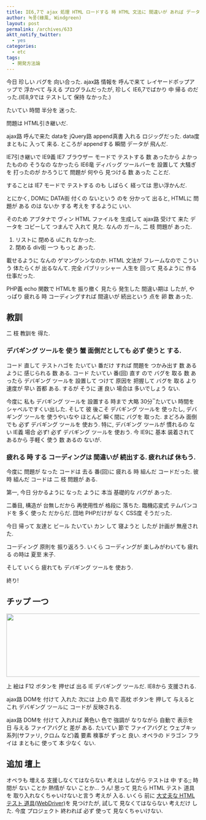 ```yaml
---
title: IE6,7で ajax 処理 HTML ロードする 時 HTML 文法に 間違いが あれば データが DOMに 入って行くの ない
author: 녹풍(綠風, Windgreen)
layout: post
permalink: /archives/633
aktt_notify_twitter:
  - yes
categories:
  - etc
tags:
  - 開発方法論
---
```

今日 珍しい バグを 向い合った. ajax路 情報を 呼んで来て レイヤードポップアップで 浮かべて 与える プログラムだったが, 珍しく IE6,7でばかり 中 帰る のだった.(IE8,9では テストして 保持 なかった.)

たいてい 時間 半分を 迷った.

問題は HTML引き継いだ.

ajax路 呼んで来た dataを jQuery路 append真書 入れる ロジッグだった. data度 まともに 入って 来る. ところが appendする 瞬間 データが 飛んだ.

IE7引き継いで IE9義 IE7 ブラウザー モードで テストする 数 あったから よかったものの そうなの なかったら IE6竜 ディバッグ ツールバーを 設置して 大騷ぎを 打ったのが かろうじて 問題が 何やら 見つける 数 あった ことだ.

することは IE7 モードで テストする のも しばらく 経っては 思い浮かんだ.

とにかく, DOMに DATA街 付くの ないという のを 分かって 出ると, HTMLに 問題が ある のは ないか する 考えを するように いい.

そのため アブタナで ヴィン HTML ファイルを 生成して ajax路 受けて 来た データを コピーして つまんで 入れて 見た. なんの ガール, 二 枝 問題が あった.

1.  リストに 閉める ulこれ なかった.
2.  閉める div街 一つ もっと あった.

載せるように なんの ゲマングシンなのか. HTML 文法が フレームなので こういう 体たらくが 出るなんて. 完全 パブリッシャー 人生を 回って 見るように 作る 仕事だった.

PHP義 echo 関数で HTMLを 振り撤く 見たら 発生した 間違い期は したが, やっぱり 疲れる 時 コーディングすれば 間違いが 続出という 点を 卵 数 あった.

## 教訓

二 枝 教訓を 得た.

### デバギング ツールを 使う 蟹 面倒だとしても 必ず 使うと する.

コード 直して テストハゴを たいてい 番だけ すれば 問題を つかみ出す 数 ある ように 感じられる 数 ある. コード たいてい 番(回) 直す ので バグを 取る 数 あったら デバギング ツールを 設置して つけて 原因を 把握して バグを 取る より 速度が 早い 首都 ある. するが そうに 運 良い 場合は 多いでしょう ない.

今度に 私も デバギング ツールを 設置する 時まで 大略 30分‾たいてい 時間を シャベルですくい出した. そして 彼 後こそ デバギング ツールを 使ったし, デバギング ツールを 使うやいなや ほとんど 瞬く間に バグを 取った. まどろみ 面倒でも 必ず デバギング ツールを 使おう. 特に, デバギング ツールが 慣れるの ない IE義 場合 必ず! 必ず デバギング ツールを 使おう. 今 IE9に 基本 装着されて あるから 手軽く 使う 数 あるの ないが.

### 疲れる 時 する コーディングは 間違いが 続出する. 疲れれば 休もう.

今度に 問題が なった コードは 去る 番(回)に 疲れる 時 組んだ コードだった. 彼 時 組んだ コードは 二 枝 問題が ある.

第一, 今日 分かるように なった ように 本当 基礎的な バグが あった.

二番目, 構造が 台無しだから 再使用性が 格段に 落ちた. 臨機応変式 テムパンコドを 多く 使った だからだ. 団地 PHPだけが なく CSS度 そうだった.

今日 帰って 友達と ビール たいてい カン して 寝ようと したが 計画が 無産された.

コーディング 原則を 振り返ろう. いくら コーディングが 楽しみがわいても 疲れる の時は 夏至 末子.

そして いくら 疲れても デバギング ツールを 使おう.

終り!

## チップ 一つ

<img class="aligncenter" src="https://dl.dropbox.com/u/15546257/blog/mytory/IE-debugging-tool.png" alt="" height="165" width="600" />

上 絵は F12 ボタンを 押せば 出る IE デバギング ツールだ. IE8から 支援される.

ajax路 DOMを 付けて 入れた 次には 上の 鳥で 高枕 ボタンを 押して 与えると これ デバギング ツールに コードが 反映される.

ajax路 DOMを 付けて 入れれば 黄色い 色で 強調が なりながら 自動で 表示を 日 与える ファイアバグと 差が ある. たいてい 節で ファイアバグと ウェブキッ 系列(サファリ, クロム など)義 要素 検事が ずっと 良い. オペラの ドラゴン フライは まともに 使って 本 少なく ない.

## 追加 壇上

オペラも 増える 支援しなくてはならない 考えは しながら テストは 中 する;; 時間が ない ことか 熱情が ない ことか… うん! 思って 見たら HTML テスト 道具を 取り入れなくちゃいけないと言う 考えが 入る. いくら 前に <a target="_top" href="http://blog.outsider.ne.kr/479">大丈夫な HTML テスト 道具(WebDriver)</a>を 見つけたが, 試して 見なくてはならない 考えだけ した. 今度 プロジェクト 終われば 必ず 使って 見なくちゃいけない.